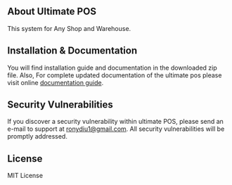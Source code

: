 ## About Ultimate POS

This system for Any Shop and Warehouse.

## Installation & Documentation
You will find installation guide and documentation in the downloaded zip file.
Also, For complete updated documentation of the ultimate pos please visit online [documentation guide](#).

## Security Vulnerabilities

If you discover a security vulnerability within ultimate POS, please send an e-mail to support at ronydiu1@gmail.com. All security vulnerabilities will be promptly addressed.

## License

MIT License
